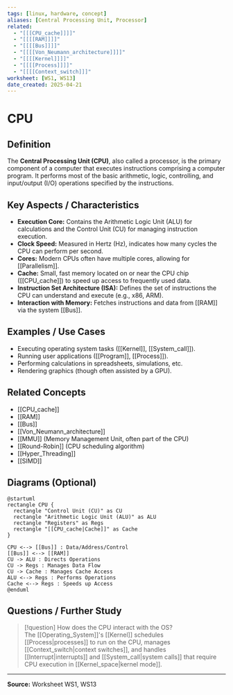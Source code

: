 ```yaml
---
tags: [linux, hardware, concept]
aliases: [Central Processing Unit, Processor]
related:
  - "[[[CPU_cache]]]]"
  - "[[[[RAM]]]]"
  - "[[[[Bus]]]]"
  - "[[[[Von_Neumann_architecture]]]]"
  - "[[[[Kernel]]]]"
  - "[[[[Process]]]]"
  - "[[[[Context_switch]]]"
worksheet: [WS1, WS13]
date_created: 2025-04-21
---
```

# CPU

## Definition

The **Central Processing Unit (CPU)**, also called a processor, is the primary component of a computer that executes instructions comprising a computer program. It performs most of the basic arithmetic, logic, controlling, and input/output (I/O) operations specified by the instructions.

## Key Aspects / Characteristics

- **Execution Core:** Contains the Arithmetic Logic Unit (ALU) for calculations and the Control Unit (CU) for managing instruction execution.
- **Clock Speed:** Measured in Hertz (Hz), indicates how many cycles the CPU can perform per second.
- **Cores:** Modern CPUs often have multiple cores, allowing for [[Parallelism]].
- **Cache:** Small, fast memory located on or near the CPU chip ([[CPU_cache]]) to speed up access to frequently used data.
- **Instruction Set Architecture (ISA):** Defines the set of instructions the CPU can understand and execute (e.g., x86, ARM).
- **Interaction with Memory:** Fetches instructions and data from [[RAM]] via the system [[Bus]].

## Examples / Use Cases

- Executing operating system tasks ([[Kernel]], [[System_call]]).
- Running user applications ([[Program]], [[Process]]).
- Performing calculations in spreadsheets, simulations, etc.
- Rendering graphics (though often assisted by a GPU).

## Related Concepts
- [[CPU_cache]]
- [[RAM]]
- [[Bus]]
- [[Von_Neumann_architecture]]
- [[MMU]] (Memory Management Unit, often part of the CPU)
- [[Round-Robin]] (CPU scheduling algorithm)
- [[Hyper_Threading]]
- [[SIMD]]

## Diagrams (Optional)

```puml
@startuml
rectangle CPU {
  rectangle "Control Unit (CU)" as CU
  rectangle "Arithmetic Logic Unit (ALU)" as ALU
  rectangle "Registers" as Regs
  rectangle "[[CPU_cache|Cache]]" as Cache
}

CPU <--> [[Bus]] : Data/Address/Control
[[Bus]] <--> [[RAM]]
CU -> ALU : Directs Operations
CU -> Regs : Manages Data Flow
CU -> Cache : Manages Cache Access
ALU <--> Regs : Performs Operations
Cache <--> Regs : Speeds up Access
@enduml
```
## Questions / Further Study

> [!question] How does the CPU interact with the OS?  
> The [[Operating_System]]'s [[Kernel]] schedules [[Process|processes]] to run on the CPU, manages [[Context_switch|context switches]], and handles [[Interrupt|interrupts]] and [[System_call|system calls]] that require CPU execution in [[Kernel_space|kernel mode]].

---

**Source:** Worksheet WS1, WS13